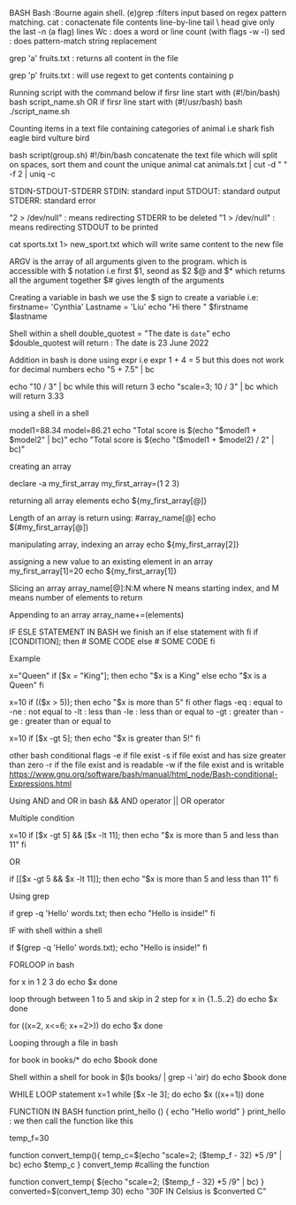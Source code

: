 BASH
Bash :Bourne again shell.
(e)grep :filters input based on regex pattern matching.
cat : conactenate file contents line-by-line
tail \ head give only the last -n (a flag) lines
Wc : does a word or line count (with flags -w -l) 
sed : does pattern-match string replacement

grep 'a' fruits.txt  : returns all content in the file

grep 'p' fruits.txt : will use regext to get contents containing p

Running script with the command below
if firsr line start with (#!/bin/bash)
bash script_name.sh OR 
if firsr line start with (#!/usr/bash)
bash ./script_name.sh


Counting items in a text file containing
categories of animal i.e 
shark fish
eagle bird
vulture bird

bash script(group.sh)
#!/bin/bash
concatenate the text file which will split on spaces, sort them and count the unique animal
cat animals.txt | cut -d " " -f 2 | uniq -c

STDIN-STDOUT-STDERR
STDIN: standard input
STDOUT: standard output
STDERR: standard error

"2 > /dev/null" : means redirecting STDERR to be deleted
"1 > /dev/null" : means redirecting STDOUT to be printed

cat sports.txt 1> new_sport.txt which will write same content to the new file

ARGV is the array of all arguments given to the program. which is accessible with $ notation i.e first $1, seond as $2
$@ and $* which returns all the argument together
$# gives length of the arguments

Creating a variable in bash
we use the $ sign to create a variable i.e:
firstname= 'Cynthia'
Lastname = 'Liu'
echo "Hi there " $firstname $lastname

Shell within a shell
double_quotest = "The date is `date`" 
echo $double_quotest will return : The date is 23 June 2022

Addition in bash
is done using expr
i.e expr 1 + 4 = 5
but this does not work for decimal numbers
echo "5 + 7.5" | bc

echo "10 / 3" | bc while this will return 3
echo "scale=3; 10 / 3" | bc which will return 3.33

using a shell in a shell

model1=88.34
model=86.21
echo "Total score is $(echo "$model1 + $model2" | bc)"
echo "Total score is $(echo "($model1 + $model2) / 2" | bc)"

creating an array

declare -a my_first_array
my_first_array=(1 2 3)

returning all array elements
echo ${my_first_array[@]}

Length of an array is return using:
#array_name[@]
echo $(#my_first_array[@])

manipulating array, indexing an array
echo ${my_first_array[2]}

assigning a new value to an existing element in an array
my_first_array[1]=20
echo ${my_first_array[1]}

Slicing an array
array_name[@]:N:M
where N means starting index, and M means number of elements to return

Appending to an array
array_name+=(elements)

IF ESLE STATEMENT IN BASH
we finish an if else statement with fi
if [CONDITION]; then
    # SOME CODE
else
    # SOME CODE
fi

Example

x="Queen"
if [$x = "King"]; then
    echo "$x is a King"
else
    echo "$x is a Queen"
fi

x=10
if (($x > 5)); then
    echo "$x is more than 5"
fi
other flags
-eq : equal to
-ne : not equal to
-lt : less than
-le : less than or equal to
-gt : greater than
-ge : greater than or equal to

x=10
if [$x -gt 5]; then
    echo "$x is greater than 5!"
fi

other bash conditional flags
-e if file exist
-s if file exist and has size greater than zero
-r if the file exist and is readable
-w if the file exist and is writable
https://www.gnu.org/software/bash/manual/html_node/Bash-conditional-Expressions.html

Using AND and OR in bash
&& AND operator
|| OR operator

Multiple condition

x=10
if [$x -gt 5] && [$x -lt 11]; then
    echo "$x is more than 5 and less than 11"
fi

OR

if [[$x -gt 5 && $x -lt 11]]; then
    echo "$x is more than 5 and less than 11"
fi

Using grep

if grep -q 'Hello' words.txt; then
    echo "Hello is inside!"
fi

IF with shell within a shell

if $(grep -q 'Hello' words.txt);
    echo "Hello is inside!"
fi


FORLOOP in bash

for x in 1 2 3
do
    echo $x
done

loop through between 1 to 5 and skip in 2 step
for x in {1..5..2}
do
    echo $x
done

for ((x=2, x<=6; x+=2>))
do
    echo $x
done

Looping through a file in bash

for book in books/*
do
    echo $book
done


Shell within a shell
for book in $(ls books/ | grep -i 'air)
do
    echo $book
done

WHILE LOOP statement
x=1
while [$x -le 3];
do
    echo $x
    ((x+=1))
done


FUNCTION IN BASH
function print_hello () {
    echo "Hello world"
}
print_hello : we then call the function like this

temp_f=30

function convert_temp(){
    temp_c=$(echo "scale=2; ($temp_f - 32) *5 /9" | bc)
    echo $temp_c
}
convert_temp  #calling the function

function convert_temp{
    $(echo "scale=2; ($temp_f - 32) *5 /9" | bc)
}
converted=$(convert_temp 30)
echo "30F IN Celsius is $converted C"
